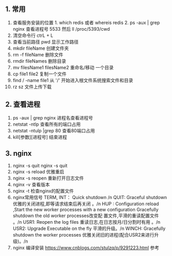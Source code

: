## 1. 常用
  1. 查看服务安装的位置
    1. which redis 或者 whereis redis
    2. ps -aux | grep nginx 查看进程号 5533 然后 ll /proc/5393/cwd  
  2. 清空命令行 
    ctrL + L
  3. 查看当前路径
    pwd 显示工作路径 
  4. mkdir fileName 创建文件夹
  5. rm -f fileName 删除文件
  6. rmdir fileNames 删除目录
  7. mv filesName1 filesName2 重命名/移动 一个目录 
  8. cp file1 file2 复制一个文件
  9. find / -name file1 从 '/' 开始进入根文件系统搜索文件和目录
  10. rz  sz 文件上传下载

## 2. 查看进程
  1. ps -aux | grep nginx 进程名查看进程号
  2. netstat -ntlp 查看所有的端口占用
  3. netstat -ntulp |grep 80 查看80端口占用
  4.  kill[参数][进程号] 结束进程 
## 3. nginx
  1. nginx -s quit nginx -s quit 
  2. nginx -s reload     优雅重启
  3. nginx -s reopen     重新打开日志文件
  4. nginx -v            查看版本
  5. nginx -t            检查nginx的配置文件
  6. nginx常用信号
    TERM, INT：	Quick shutdown /n
    QUIT:	Graceful shutdown 优雅的关闭进程,即等请求结束后再关闭 。/n
    HUP :	Configuration reload ,Start the new worker processes with a new configuration Gracefully shutdown the old worker processes改变配     置文件,平滑的重读配置文件 。/n
    USR1:	Reopen the log files 重读日志,在日志按月/日分割时有用 。/n
    USR2:	Upgrade Executable on the fly 平滑的升级。/n
    WINCH:	Gracefully shutdown the worker processes 优雅关闭旧的进程(配合USR2来进行升级)。/n
  7. nginx 编译安装
    https://www.cnblogs.com/stulzq/p/9291223.html 参考
